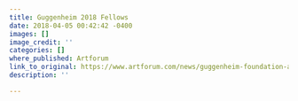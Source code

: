 ```yaml
---
title: Guggenheim 2018 Fellows
date: 2018-04-05 00:42:42 -0400
images: []
image_credit: ''
categories: []
where_published: Artforum
link_to_original: https://www.artforum.com/news/guggenheim-foundation-announces-2018-fellows-74905
description: ''

---
```

